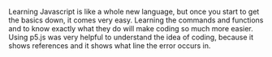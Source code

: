 Learning Javascript is like a whole new language, but once you start to get the basics down, it comes very easy. Learning the commands and functions and to know exactly what they do will make coding so much more easier. Using p5.js was very helpful to understand the idea of coding, because it shows references and it shows what line the error occurs in. 
